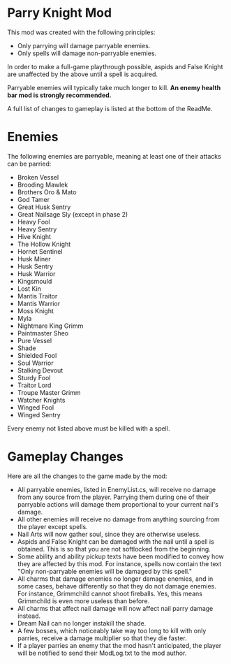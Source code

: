 # Parry Knight Mod

This mod was created with the following principles:
- Only parrying will damage parryable enemies.
- Only spells will damage non-parryable enemies.

In order to make a full-game playthrough possible, aspids and False Knight are unaffected by the above until a spell is acquired.

Parryable enemies will typically take much longer to kill. **An enemy health bar mod is strongly recommended.**

A full list of changes to gameplay is listed at the bottom of the ReadMe.

# Enemies

The following enemies are parryable, meaning at least one of their attacks can be parried:
- Broken Vessel
- Brooding Mawlek
- Brothers Oro & Mato
- God Tamer
- Great Husk Sentry
- Great Nailsage Sly (except in phase 2)
- Heavy Fool
- Heavy Sentry
- Hive Knight
- The Hollow Knight
- Hornet Sentinel
- Husk Miner
- Husk Sentry
- Husk Warrior
- Kingsmould
- Lost Kin
- Mantis Traitor
- Mantis Warrior
- Moss Knight
- Myla
- Nightmare King Grimm
- Paintmaster Sheo
- Pure Vessel
- Shade
- Shielded Fool
- Soul Warrior
- Stalking Devout
- Sturdy Fool
- Traitor Lord
- Troupe Master Grimm
- Watcher Knights
- Winged Fool
- Winged Sentry

Every enemy not listed above must be killed with a spell.

# Gameplay Changes

Here are all the changes to the game made by the mod:
- All parryable enemies, listed in EnemyList.cs, will receive no damage from any source from the player. Parrying them during one of their parryable actions will damage them proportional to your current nail's damage.
- All other enemies will receive no damage from anything sourcing from the player except spells. 
- Nail Arts will now gather soul, since they are otherwise useless.
- Aspids and False Knight can be damaged with the nail until a spell is obtained. This is so that you are not softlocked from the beginning.
- Some ability and ability pickup texts have been modified to convey how they are affected by this mod. For instance, spells now contain the text "Only non-parryable enemies will be damaged by this spell."
- All charms that damage enemies no longer damage enemies, and in some cases, behave differently so that they do not damage enemies. For instance, Grimmchild cannot shoot fireballs. Yes, this means Grimmchild is even more useless than before.
- All charms that affect nail damage will now affect nail parry damage instead. 
- Dream Nail can no longer instakill the shade.
- A few bosses, which noticeably take way too long to kill with only parries, receive a damage multiplier so that they die faster.
- If a player parries an enemy that the mod hasn't anticipated, the player will be notified to send their ModLog.txt to the mod author.